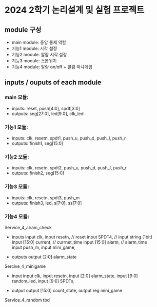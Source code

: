 # 2024 2학기 논리설계 및 실험 프로젝트

## module 구성

- main module: 중앙 통제 역할
- 기능1 module: 시각 설정
- 기능2 module: 알람 시각 설정
- 기능3 module: 스톱워치
- 기능4 module: 알람 on/off + 알람 미니게임

## inputs / ouputs of each module

### main 모듈:

- inputs: reset, push[4:0], spdt[3:0]
- outputs: seg[27:0], led[9:0], clk_led

### 기능1 모듈:

- inputs: clk, resetn, spdt1, push_u, push_d, push_l, push_r
- outputs: finish1, seg[15:0]

### 기능2 모듈:

- inputs: clk, resetn, spdt2, push_u, push_d, push_l, push_r
- outputs: finish2, seg[15:0]

### 기능3 모듈:

- inputs: clk, resetn, spdt3, push_m
- outputs: finish3, led, s[7:0], ss[7:0]

### 기능4 모듈:
Service_4_alram_check
- inputs
    input clk,
    input resetn, // reset
    input SPDT4, // input string (1bit)
    input [15:0] current, // currnet_time
    input [15:0] alarm, // alarm_time
    input push_m,
    input mini_game,
  
- outputs
    output [2:0] alarm_state

Sercive_4_minigame
- input
    input clk,
    input resetn,
    input [2:0] alarm_state,
    input [9:0] random_led,
    input [9:0] SPDTs,
  
- output
    output [15:0] count_state,
    output reg mini_game

Service_4_random
tbd
